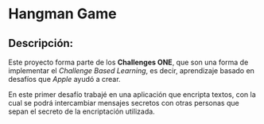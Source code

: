 # Hangman Game

## Descripción:
Este proyecto forma parte de los **Challenges ONE**, que son una forma de implementar el _Challenge Based Learning_, es decir, aprendizaje basado en desafíos que _Apple_ ayudó a crear.

En este primer desafío trabajé en una aplicación que encripta textos, con la cual se podrá intercambiar mensajes secretos con otras personas que sepan el secreto de la encriptación utilizada.
